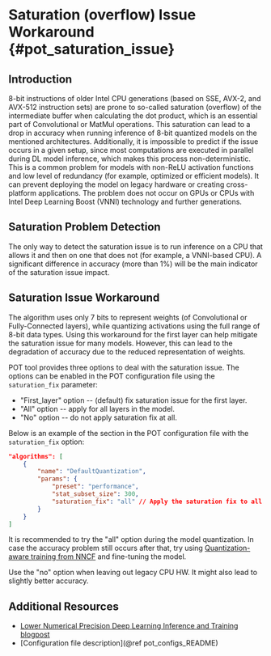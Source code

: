 # Saturation (overflow) Issue Workaround {#pot_saturation_issue}

## Introduction
8-bit instructions of older Intel CPU generations (based on SSE, AVX-2, and AVX-512 instruction sets) are prone to so-called saturation (overflow) of the intermediate buffer when calculating the dot product, which is an essential part of Convolutional or MatMul operations. This saturation can lead to a drop in accuracy when running inference of 8-bit quantized models on the mentioned architectures. Additionally, it is impossible to predict if the issue occurs in a given setup, since most computations are executed in parallel during DL model inference, which makes this process non-deterministic. This is a common problem for models with non-ReLU activation functions and low level of redundancy (for example, optimized or efficient models). It can prevent deploying the model on legacy hardware or creating cross-platform applications. The problem does not occur on GPUs or CPUs with Intel Deep Learning Boost (VNNI) technology and further generations.

## Saturation Problem Detection
The only way to detect the saturation issue is to run inference on a CPU that allows it and then on one that does not (for example, a VNNI-based CPU). A significant difference in accuracy (more than 1%) will be the main indicator of the saturation issue impact.

## Saturation Issue Workaround
The algorithm uses only 7 bits to represent weights (of Convolutional or Fully-Connected layers), while quantizing activations using the full range of 8-bit data types. Using this workaround for the first layer can help mitigate the saturation issue for many models. However, this can lead to the degradation of accuracy due to the reduced representation of weights.

POT tool provides three options to deal with the saturation issue. The options can be enabled in the POT configuration file using the `saturation_fix` parameter:

* "First_layer" option -- (default) fix saturation issue for the first layer. 
* "All" option -- apply for all layers in the model.
* "No" option -- do not apply saturation fix at all.

Below is an example of the section in the POT configuration file with the `saturation_fix` option:
```json
"algorithms": [
    {
        "name": "DefaultQuantization",
        "params": {
            "preset": "performance",
            "stat_subset_size": 300,
            "saturation_fix": "all" // Apply the saturation fix to all the layers
        }
    }
]
```

It is recommended to try the "all" option during the model quantization. In case the accuracy problem still occurs after that, try using [Quantization-aware training from NNCF](https://github.com/openvinotoolkit/nncf) and fine-tuning the model.

Use the "no" option when leaving out legacy CPU HW. It might also lead to slightly better accuracy.

## Additional Resources

* [Lower Numerical Precision Deep Learning Inference and Training blogpost](https://www.intel.com/content/www/us/en/developer/articles/technical/lower-numerical-precision-deep-learning-inference-and-training.html)
* [Configuration file description](@ref pot_configs_README)